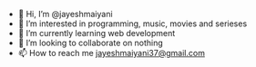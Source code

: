 - 👋 Hi, I’m @jayeshmaiyani
- 👀 I’m interested in programming, music, movies and serieses
- 🌱 I’m currently learning web development
- 💞️ I’m looking to collaborate on nothing
- 📫 How to reach me jayeshmaiyani37@gmail.com
